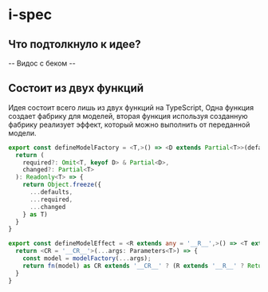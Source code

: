 # i-spec

## Что подтолкнуло к идее?
-- Видос с беком --

## Состоит из двух функций

Идея состоит всего лишь из двух функций на
TypeScript, Одна функция создает фабрику для
моделей, вторая функция используя созданную фабрику
реализует эффект, который можно выполнить от переданной
модели.

```ts
export const defineModelFactory = <T,>() => <D extends Partial<T>>(defaults?: D) => {
  return (
    required?: Omit<T, keyof D> & Partial<D>,
    changed?: Partial<T>
  ): Readonly<T> => {
    return Object.freeze({
      ...defaults,
      ...required,
      ...changed
    } as T)
  }
}

export const defineModelEffect = <R extends any = '__R__',>() => <T extends (...args: any[]) => any>(modelFactory: T, fn: (model: ReturnType<T>) => R extends '__R__' ? ReturnType<T> : R) => {
  return <CR = '__CR__'>(...args: Parameters<T>) => {
    const model = modelFactory(...args);
    return fn(model) as CR extends '__CR__' ? (R extends '__R__' ? ReturnType<T> : R) : CR
  }
}
```

